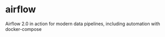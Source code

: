 # airflow
Airflow 2.0 in action for modern data pipelines, including automation with docker-compose 
